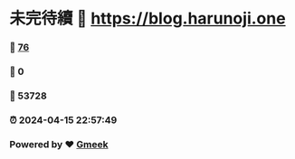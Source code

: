# 未完待續 :link: https://blog.harunoji.one 
### :page_facing_up: [76](https://blog.harunoji.one/tag.html) 
### :speech_balloon: 0 
### :hibiscus: 53728 
### :alarm_clock: 2024-04-15 22:57:49 
### Powered by :heart: [Gmeek](https://github.com/Meekdai/Gmeek)
